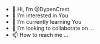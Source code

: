 - 👋 Hi, I’m @DypenCrest
- 👀 I’m interested in You
- 🌱 I’m currently learning You
- 💞️ I’m looking to collaborate on ...
- 📫 How to reach me ...

<!---
DypenCrest/DypenCrest is a ✨ special ✨ repository because its `README.md` (this file) appears on your GitHub profile.
You can click the Preview link to take a look at your changes.
--->
